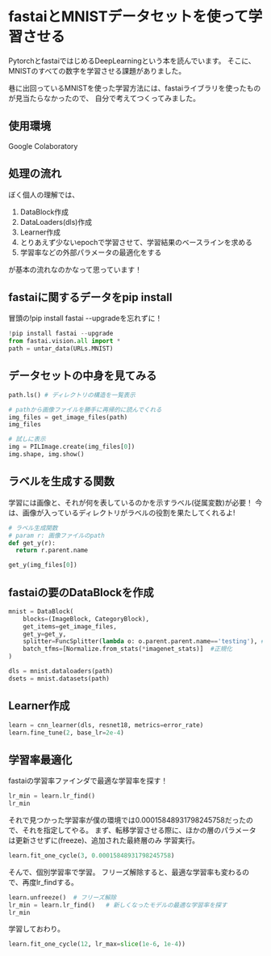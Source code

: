 # fastaiとMNISTデータセットを使って学習させる
PytorchとfastaiではじめるDeepLearningという本を読んでいます。
そこに、MNISTのすべての数字を学習させる課題がありました。

巷に出回っているMNISTを使った学習方法には、fastaiライブラリを使ったものが見当たらなかったので、
自分で考えてつくってみました。


## 使用環境
Google Colaboratory

## 処理の流れ
ぼく個人の理解では、
1.  DataBlock作成
2.  DataLoaders(dls)作成
3.  Learner作成
4.  とりあえず少ないepochで学習させて、学習結果のベースラインを求める
5.  学習率などの外部パラメータの最適化をする

が基本の流れなのかなって思っています！


## fastaiに関するデータをpip install
冒頭の!pip install fastai --upgradeを忘れずに！
```python
!pip install fastai --upgrade
from fastai.vision.all import *
path = untar_data(URLs.MNIST)
```

## データセットの中身を見てみる
```python
path.ls() # ディレクトリの構造を一覧表示

# pathから画像ファイルを勝手に再帰的に読んでくれる
img_files = get_image_files(path)
img_files

# 試しに表示
img = PILImage.create(img_files[0])
img.shape, img.show()
```

## ラベルを生成する関数
学習には画像と、それが何を表しているのかを示すラベル(従属変数)が必要！
今は、画像が入っているディレクトリがラベルの役割を果たしてくれるよ!
```python
# ラベル生成関数
# param r: 画像ファイルのpath
def get_y(r):
  return r.parent.name

get_y(img_files[0])
```

## fastaiの要のDataBlockを作成

```python
mnist = DataBlock(
    blocks=(ImageBlock, CategoryBlock),
    get_items=get_image_files,
    get_y=get_y,
    splitter=FuncSplitter(lambda o: o.parent.parent.name=='testing'), # testingフォルダに入っている画像は検証用データセット
    batch_tfms=[Normalize.from_stats(*imagenet_stats)]  #正規化
)

dls = mnist.dataloaders(path)
dsets = mnist.datasets(path)
```

## Learner作成
```python
learn = cnn_learner(dls, resnet18, metrics=error_rate)
learn.fine_tune(2, base_lr=2e-4)
```

## 学習率最適化
fastaiの学習率ファインダで最適な学習率を探す！
```python
lr_min = learn.lr_find()
lr_min
```
それで見つかった学習率が僕の環境では0.00015848931798245758だったので、それを指定してやる。
まず、転移学習させる際に、ほかの層のパラメータは更新させずに(freeze)、追加された最終層のみ
学習実行。
```python
learn.fit_one_cycle(3, 0.00015848931798245758)
```
そんで、個別学習率で学習。
フリーズ解除すると、最適な学習率も変わるので、再度lr_findする。
```python
learn.unfreeze()  # フリーズ解除
lr_min = learn.lr_find()   # 新しくなったモデルの最適な学習率を探す
lr_min
```
学習しておわり。
```python
learn.fit_one_cycle(12, lr_max=slice(1e-6, 1e-4))
```




